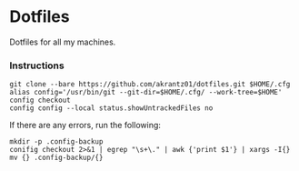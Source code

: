 # Dotfiles
Dotfiles for all my machines.

### Instructions
```shell
git clone --bare https://github.com/akrantz01/dotfiles.git $HOME/.cfg
alias config='/usr/bin/git --git-dir=$HOME/.cfg/ --work-tree=$HOME'
config checkout
config config --local status.showUntrackedFiles no
```

If there are any errors, run the following:
```shell
mkdir -p .config-backup
conifig checkout 2>&1 | egrep "\s+\." | awk {'print $1'} | xargs -I{} mv {} .config-backup/{}
```
